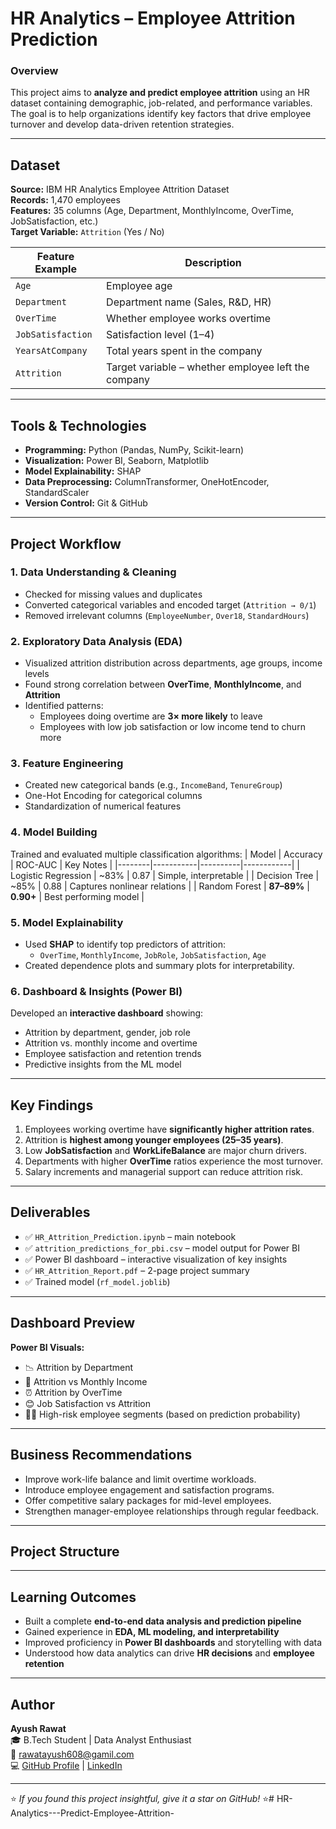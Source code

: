 #  HR Analytics – Employee Attrition Prediction

###  Overview
This project aims to **analyze and predict employee attrition** using an HR dataset containing demographic, job-related, and performance variables.  
The goal is to help organizations identify key factors that drive employee turnover and develop data-driven retention strategies.

---

##  Dataset
**Source:** IBM HR Analytics Employee Attrition Dataset  
**Records:** 1,470 employees  
**Features:** 35 columns (Age, Department, MonthlyIncome, OverTime, JobSatisfaction, etc.)  
**Target Variable:** `Attrition` (Yes / No)

| Feature Example | Description |
|-----------------|--------------|
| `Age` | Employee age |
| `Department` | Department name (Sales, R&D, HR) |
| `OverTime` | Whether employee works overtime |
| `JobSatisfaction` | Satisfaction level (1–4) |
| `YearsAtCompany` | Total years spent in the company |
| `Attrition` | Target variable – whether employee left the company |

---

##  Tools & Technologies
- **Programming:** Python (Pandas, NumPy, Scikit-learn)
- **Visualization:** Power BI, Seaborn, Matplotlib
- **Model Explainability:** SHAP
- **Data Preprocessing:** ColumnTransformer, OneHotEncoder, StandardScaler
- **Version Control:** Git & GitHub

---

##  Project Workflow

### 1️. Data Understanding & Cleaning
- Checked for missing values and duplicates  
- Converted categorical variables and encoded target (`Attrition → 0/1`)  
- Removed irrelevant columns (`EmployeeNumber`, `Over18`, `StandardHours`)

### 2️. Exploratory Data Analysis (EDA)
- Visualized attrition distribution across departments, age groups, income levels  
- Found strong correlation between **OverTime**, **MonthlyIncome**, and **Attrition**
- Identified patterns:
  - Employees doing overtime are **3× more likely** to leave  
  - Employees with low job satisfaction or low income tend to churn more

### 3️. Feature Engineering
- Created new categorical bands (e.g., `IncomeBand`, `TenureGroup`)
- One-Hot Encoding for categorical columns
- Standardization of numerical features

### 4️. Model Building
Trained and evaluated multiple classification algorithms:
| Model | Accuracy | ROC-AUC | Key Notes |
|--------|-----------|----------|------------|
| Logistic Regression | ~83% | 0.87 | Simple, interpretable |
| Decision Tree | ~85% | 0.88 | Captures nonlinear relations |
| Random Forest | **87–89%** | **0.90+** | Best performing model |

### 5️. Model Explainability
- Used **SHAP** to identify top predictors of attrition:
  - `OverTime`, `MonthlyIncome`, `JobRole`, `JobSatisfaction`, `Age`
- Created dependence plots and summary plots for interpretability.

### 6️. Dashboard & Insights (Power BI)
Developed an **interactive dashboard** showing:
- Attrition by department, gender, job role  
- Attrition vs. monthly income and overtime  
- Employee satisfaction and retention trends  
- Predictive insights from the ML model

---

##  Key Findings
1. Employees working overtime have **significantly higher attrition rates**.
2. Attrition is **highest among younger employees (25–35 years)**.
3. Low **JobSatisfaction** and **WorkLifeBalance** are major churn drivers.
4. Departments with higher **OverTime** ratios experience the most turnover.
5. Salary increments and managerial support can reduce attrition risk.

---

##  Deliverables
- ✅ `HR_Attrition_Prediction.ipynb` – main notebook  
- ✅ `attrition_predictions_for_pbi.csv` – model output for Power BI  
- ✅ Power BI dashboard – interactive visualization of key insights  
- ✅ `HR_Attrition_Report.pdf` – 2-page project summary  
- ✅ Trained model (`rf_model.joblib`)

---

##  Dashboard Preview
**Power BI Visuals:**
- 📉 Attrition by Department  
- 💸 Attrition vs Monthly Income  
- ⏰ Attrition by OverTime  
- 😊 Job Satisfaction vs Attrition  
- 🧑‍💼 High-risk employee segments (based on prediction probability)

---

##  Business Recommendations
- Improve work-life balance and limit overtime workloads.  
- Introduce employee engagement and satisfaction programs.  
- Offer competitive salary packages for mid-level employees.  
- Strengthen manager-employee relationships through regular feedback.  

---

##  Project Structure


---

##  Learning Outcomes
- Built a complete **end-to-end data analysis and prediction pipeline**
- Gained experience in **EDA, ML modeling, and interpretability**
- Improved proficiency in **Power BI dashboards** and storytelling with data
- Understood how data analytics can drive **HR decisions** and **employee retention**

---

##  Author
**Ayush Rawat**  
🎓 B.Tech Student | Data Analyst Enthusiast  
📧 rawatayush608@gamil.com  
💻 [GitHub Profile](https://github.com/Ayush11161) | [LinkedIn](https://linkedin.com/in/yourprofile)

---

⭐ *If you found this project insightful, give it a star on GitHub!* ⭐# HR-Analytics---Predict-Employee-Attrition-
